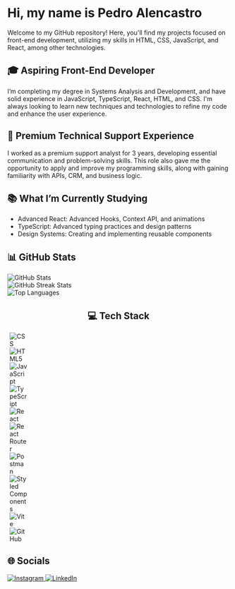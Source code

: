 <!DOCTYPE html>
<html lang="pt-BR">
<head>
  <meta charset="UTF-8">
  <meta name="viewport" content="width=device-width, initial-scale=1.0">
</head>
<body>
<div class="container">
    <h1>Hi, my name is Pedro Alencastro</h1>
    <p>Welcome to my GitHub repository! Here, you'll find my projects focused on front-end development, utilizing my skills in HTML, CSS, JavaScript, and React, among other technologies.</p>
    <h2 class="section-title">🎓 Aspiring Front-End Developer</h2>
    <p>I’m completing my degree in Systems Analysis and Development, and have solid experience in JavaScript, TypeScript, React, HTML, and CSS. I'm always looking to learn new techniques and technologies to refine my code and enhance the user experience.</p>
    <h2 class="section-title">💼 Premium Technical Support Experience</h2>
    <p>I worked as a premium support analyst for 3 years, developing essential communication and problem-solving skills. This role also gave me the opportunity to apply and improve my programming skills, along with gaining familiarity with APIs, CRM, and business logic.</p>
    <h2 class="section-title">📚 What I’m Currently Studying</h2>
    <ul>
        <li>Advanced React: Advanced Hooks, Context API, and animations</li>
        <li>TypeScript: Advanced typing practices and design patterns</li>
        <li>Design Systems: Creating and implementing reusable components</li>
    </ul>
    <h2 class="section-title">📊 GitHub Stats</h2>
    <p>
      <img src="https://github-readme-stats.vercel.app/api?username=alencastroP&theme=midnight-purple&hide_border=true&include_all_commits=false&count_private=false" alt="GitHub Stats"><br>
      <img src="https://github-readme-streak-stats.herokuapp.com/?user=alencastroP&theme=midnight-purple&hide_border=true" alt="GitHub Streak Stats"><br>
      <img src="https://github-readme-stats.vercel.app/api/top-langs/?username=alencastroP&theme=midnight-purple&hide_border=true&include_all_commits=false&count_private=false&layout=compact" alt="Top Languages">
    </p>
    <h2 class="section-title" style="display: flex;justify-content: center;
      flex-wrap: wrap; ">💻 Tech Stack</h2>
    <div class="tech-stack" style="vertical-align: middle; border-radius: 4px; margin: 5px; width: 40px;">
      <p>
        <img class="icon" src="https://cdn.jsdelivr.net/gh/devicons/devicon@latest/icons/css3/css3-plain.svg" alt="CSS" />
        <img class="icon" src="https://cdn.jsdelivr.net/gh/devicons/devicon@latest/icons/html5/html5-plain.svg" alt="HTML5">
        <img class="icon" src="https://cdn.jsdelivr.net/gh/devicons/devicon@latest/icons/javascript/javascript-plain.svg" alt="JavaScript">
        <img class="icon" src="https://cdn.jsdelivr.net/gh/devicons/devicon@latest/icons/typescript/typescript-original.svg" alt="TypeScript">
        <img class="icon" src="https://cdn.jsdelivr.net/gh/devicons/devicon@latest/icons/react/react-original.svg" alt="React">
        <img class="icon" src="https://cdn.jsdelivr.net/gh/devicons/devicon@latest/icons/reactrouter/reactrouter-original-wordmark.svg" alt="React Router">
        <img class="icon" src="https://cdn.jsdelivr.net/gh/devicons/devicon@latest/icons/postman/postman-original.svg" alt="Postman">
        <img class="icon" src="https://avatars.githubusercontent.com/u/20658825?s=200&v=4" alt="Styled Components">
        <img class="icon" src="https://cdn.jsdelivr.net/gh/devicons/devicon@latest/icons/vitejs/vitejs-original.svg" alt="Vite">
        <img class="icon" src="https://cdn.jsdelivr.net/gh/devicons/devicon@latest/icons/github/github-original.svg" alt="GitHub">
      </p>
    </div>
    <h2 class="section-title">🌐 Socials</h2>
    <div class="socials">
      <p>
        <a href="https://instagram.com/alencastrp" target="_blank">
          <img src="https://img.shields.io/badge/Instagram-%23E4405F.svg?logo=Instagram&logoColor=white" alt="Instagram">
        </a>
        <a href="https://linkedin.com/in/alencastrp" target="_blank">
          <img src="https://img.shields.io/badge/LinkedIn-%230077B5.svg?logo=linkedin&logoColor=white" alt="LinkedIn">
        </a>
      </p>
    </div>
</div>
</body>
</html>
